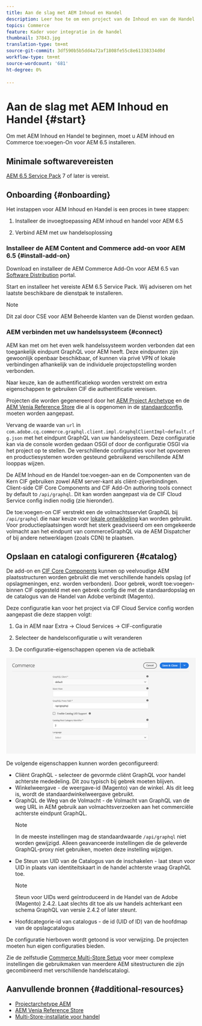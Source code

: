 ```yaml
---
title: Aan de slag met AEM Inhoud en Handel
description: Leer hoe te om een project van de Inhoud en van de Handel van de AEM op te stellen.
topics: Commerce
feature: Kader voor integratie in de handel
thumbnail: 37843.jpg
translation-type: tm+mt
source-git-commit: 3df590b5b5dd4a72af1808fe55c8e61338334d0d
workflow-type: tm+mt
source-wordcount: '681'
ht-degree: 0%

---
```


# Aan de slag met AEM Inhoud en Handel {#start}

Om met AEM Inhoud en Handel te beginnen, moet u AEM inhoud en Commerce toe:voegen-On voor AEM 6.5 installeren.

## Minimale softwarevereisten

[AEM 6.5 Service Pack](https://experience.adobe.com/#/downloads/content/software-distribution/en/aem.html) 7 of later is vereist.

## Onboarding {#onboarding}

Het instappen voor AEM Inhoud en Handel is een proces in twee stappen:

1. Installeer de invoegtoepassing AEM inhoud en handel voor AEM 6.5

2. Verbind AEM met uw handelsoplossing

### Installeer de AEM Content and Commerce add-on voor AEM 6.5 {#install-add-on}

Download en installeer de AEM Commerce Add-On voor AEM 6.5 van [Software Distribution](https://experience.adobe.com/#/downloads/content/software-distribution/en/aem.html) portal.

Start en installeer het vereiste AEM 6.5 Service Pack. Wij adviseren om het laatste beschikbare de dienstpak te installeren.

>[!NOTE]
>
>Dit zal door CSE voor AEM Beheerde klanten van de Dienst worden gedaan.

### AEM verbinden met uw handelssysteem {#connect}

AEM kan met om het even welk handelssysteem worden verbonden dat een toegankelijk eindpunt GraphQL voor AEM heeft. Deze eindpunten zijn gewoonlijk openbaar beschikbaar, of kunnen via privé VPN of lokale verbindingen afhankelijk van de individuele projectopstelling worden verbonden.

Naar keuze, kan de authentificatiekop worden verstrekt om extra eigenschappen te gebruiken CIF die authentificatie vereisen.

Projecten die worden gegenereerd door het [AEM Project Archetype](https://github.com/adobe/aem-project-archetype) en de [AEM Venia Reference Store](https://github.com/adobe/aem-cif-guides-venia) die al is opgenomen in de [standaardconfig](https://github.com/adobe/aem-cif-guides-venia/blob/main/ui.config/src/main/content/jcr_root/apps/venia/osgiconfig/config/com.adobe.cq.commerce.graphql.client.impl.GraphqlClientImpl~default.cfg.json), moeten worden aangepast.

Vervang de waarde van `url` in `com.adobe.cq.commerce.graphql.client.impl.GraphqlClientImpl~default.cfg.json` met het eindpunt GraphQL van uw handelsysteem. Deze configuratie kan via de console worden gedaan OSGI of door de configuratie OSGI via het project op te stellen. De verschillende configuraties voor het opvoeren en productiesystemen worden gesteund gebruikend verschillende AEM looppas wijzen.

De AEM Inhoud en de Handel toe:voegen-aan en de Componenten van de Kern CIF gebruiken zowel AEM server-kant als cliënt-zijverbindingen. Client-side CIF Core Components and CIF Add-On authoring tools connect by default to `/api/graphql`. Dit kan worden aangepast via de CIF Cloud Service config indien nodig (zie hieronder).

De toe:voegen-on CIF verstrekt een de volmachtsservlet GraphQL bij `/api/graphql` die naar keuze voor [lokale ontwikkeling](develop.md) kan worden gebruikt. Voor productieplaatsingen wordt het sterk geadviseerd om een omgekeerde volmacht aan het eindpunt van commerceGraphQL via de AEM Dispatcher of bij andere netwerklagen (zoals CDN) te plaatsen.

## Opslaan en catalogi configureren {#catalog}

De add-on en [CIF Core Components](https://github.com/adobe/aem-core-cif-components) kunnen op veelvoudige AEM plaatsstructuren worden gebruikt die met verschillende handels opslag (of opslagmeningen, enz. worden verbonden). Door gebrek, wordt toe:voegen-binnen CIF opgesteld met een gebrek config die met de standaardopslag en de catalogus van de Handel van Adobe verbindt (Magento).

Deze configuratie kan voor het project via CIF Cloud Service config worden aangepast die deze stappen volgt:

1. Ga in AEM naar Extra -> Cloud Services -> CIF-configuratie

2. Selecteer de handelsconfiguratie u wilt veranderen

3. De configuratie-eigenschappen openen via de actiebalk

![Configuratie CIF-Cloud Services](/help/commerce/cif/assets/cif-cloud-service-config.png)

De volgende eigenschappen kunnen worden geconfigureerd:

- Cliënt GraphQL - selecteer de gevormde cliënt GraphQL voor handel achterste mededeling. Dit zou typisch bij gebrek moeten blijven.
- Winkelweergave - de weergave-id (Magento) van de winkel. Als dit leeg is, wordt de standaardwinkelweergave gebruikt.
- GraphQL de Weg van de Volmacht - de Volmacht van GraphQL van de weg URL in AEM gebruik aan volmachtsverzoeken aan het commerciële achterste eindpunt GraphQL.
   >[!NOTE]
   >
   > In de meeste instellingen mag de standaardwaarde `/api/graphql` niet worden gewijzigd. Alleen geavanceerde instellingen die de geleverde GraphQL-proxy niet gebruiken, moeten deze instelling wijzigen.
- De Steun van UID van de Catalogus van de inschakelen - laat steun voor UID in plaats van identiteitskaart in de handel achterste vraag GraphQL toe.
   >[!NOTE]
   >
   > Steun voor UIDs werd geïntroduceerd in de Handel van de Adobe (Magento) 2.4.2. Laat slechts dit toe als uw handels achterkant een schema GraphQL van versie 2.4.2 of later steunt.
- Hoofdcategorie-id van catalogus - de id (UID of ID) van de hoofdmap van de opslagcatalogus

De configuratie hierboven wordt getoond is voor verwijzing. De projecten moeten hun eigen configuraties bieden.

Zie de zelfstudie [Commerce Multi-Store Setup](configuring/multi-store-setup.md) voor meer complexe instellingen die gebruikmaken van meerdere AEM sitestructuren die zijn gecombineerd met verschillende handelscatalogi.

## Aanvullende bronnen {#additional-resources}

- [Projectarchetype AEM](https://github.com/adobe/aem-project-archetype)
- [AEM Venia Reference Store](https://github.com/adobe/aem-cif-guides-venia)
- [Multi-Store-installatie voor handel](configuring/multi-store-setup.md)
